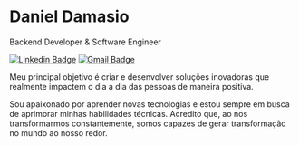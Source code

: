 # Daniel Damasio

Backend Developer & Software Engineer

[![Linkedin Badge](https://img.shields.io/badge/-Daniel%20Damasio-D01543?style=flat-square&logo=Linkedin&logoColor=white&link=https://www.linkedin.com/in/damasiocode/)](https://www.linkedin.com/in/damasiocode/) 
[![Gmail Badge](https://img.shields.io/badge/-damasio.dan7@gmail.com-D01543?style=flat-square&logo=Gmail&logoColor=white&link=mailto:damasio.dan7@gmail.com)](mailto:damasio.dan7@gmail.com)

Meu principal objetivo é criar e desenvolver soluções inovadoras que realmente impactem o dia a dia das pessoas de maneira positiva.

Sou apaixonado por aprender novas tecnologias e estou sempre em busca de aprimorar minhas habilidades técnicas. Acredito que, ao nos transformarmos constantemente, somos capazes de gerar transformação no mundo ao nosso redor.
